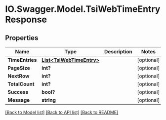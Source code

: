 # IO.Swagger.Model.TsiWebTimeEntryResponse
## Properties

Name | Type | Description | Notes
------------ | ------------- | ------------- | -------------
**TimeEntries** | [**List&lt;TsiWebTimeEntry&gt;**](TsiWebTimeEntry.md) |  | [optional] 
**PageSize** | **int?** |  | [optional] 
**NextRow** | **int?** |  | [optional] 
**TotalCount** | **int?** |  | [optional] 
**Success** | **bool?** |  | [optional] 
**Message** | **string** |  | [optional] 

[[Back to Model list]](../README.md#documentation-for-models) [[Back to API list]](../README.md#documentation-for-api-endpoints) [[Back to README]](../README.md)

